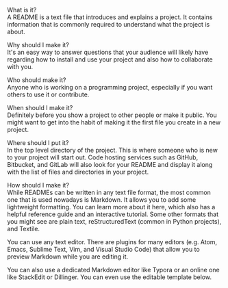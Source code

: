     
What is it?                     
A README is a text file that introduces and explains a project. It contains information that is commonly required to understand what the project is about.
                       
Why should I make it?        
It's an easy way to answer questions that your audience will likely have regarding how to install and use your project and also how to collaborate with you.
                         
Who should make it?                     
Anyone who is working on a programming project, especially if you want others to use it or contribute.
                     
When should I make it?                    
Definitely before you show a project to other people or make it public. You might want to get into the habit of making it the first file you create in a new project.
            
Where should I put it?     
In the top level directory of the project. This is where someone who is new to your project will start out. Code hosting services such as GitHub, Bitbucket, and GitLab will also look for your README and display it along with the list of files and directories in your project.
    
How should I make it?      
While READMEs can be written in any text file format, the most common one that is used nowadays is Markdown. It allows you to add some lightweight formatting. You can learn more about it here, which also has a helpful reference guide and an interactive tutorial. Some other formats that you might see are plain text, reStructuredText (common in Python projects), and Textile.  
   
You can use any text editor. There are plugins for many editors (e.g. Atom, Emacs, Sublime Text, Vim, and Visual Studio Code) that allow you to preview Markdown while you are editing it.     
     
You can also use a dedicated Markdown editor like Typora or an online one like StackEdit or Dillinger. You can even use the editable template below.
 
  
    
  

